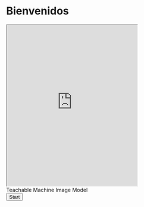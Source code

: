 
# Bienvenidos

<iframe height="430" width="350" src="https://bot.dialogflow.com/e7320d6e-a27e-4a8c-8706-f0eee1dc3e5e">
</iframe>
<div>Teachable Machine Image Model</div>
<button type="button" onclick="init()">Start</button>
<div id="webcam-container"></div>
<div id="label-container"></div>
<script src="https://cdn.jsdelivr.net/npm/@tensorflow/tfjs@1.3.1/dist/tf.min.js"></script>
<script src="https://cdn.jsdelivr.net/npm/@teachablemachine/image@0.8/dist/teachablemachine-image.min.js"></script>
<script type="text/javascript">
  const URL = "https://teachablemachine.withgoogle.com/models/AQOZ833z6/"
  let model, webcam, labelContainer, maxPredictions;
async function init() {
        const modelURL = URL + "model.json";
        const metadataURL = URL + "metadata.json";
  model = await tmImage.load(modelURL, metadataURL);
        maxPredictions = model.getTotalClasses();
   const flip = true;
  webcam = new tmImage.Webcam(200, 200, flip);
  await webcam.setup();
   await webcam.play();
        window.requestAnimationFrame(loop);
   document.getElementById("webcam-container").appendChild(webcam.canvas);
        labelContainer = document.getElementById("label-container");
        for (let i = 0; i < maxPredictions; i++)
    {labelContainer.appendChild(document.createElement("div"));
        }
    }
    async function loop() {
     webcam.update();
    await predict();
        window.requestAnimationFrame(loop);
    }
 async function predict() {
 const prediction = await model.predict(webcam.canvas);
        for (let i = 0; i < maxPredictions; i++) {
            const classPrediction =
                prediction[i].className + ": " + prediction[i].probability.toFixed(2);
            labelContainer.childNodes[i].innerHTML = classPrediction;
        }
    }
</script>
                                           
